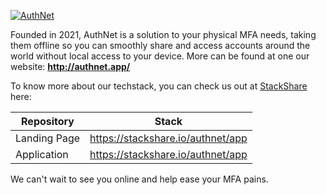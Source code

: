 [![AuthNet](https://user-images.githubusercontent.com/16897508/165670226-186b8491-6823-43a1-96e2-c0765573fc11.png)](http://authnet.app/)

Founded in 2021, AuthNet is a solution to your physical MFA needs, taking them offline so you can smoothly share and access accounts around the world without local access to your device. More can be found at one our website: **http://authnet.app/**

To know more about our techstack, you can check us out at [StackShare](https://stackshare.io/Authnet/) here:

| Repository | Stack |
| ------------- | ------------- |
| Landing Page | https://stackshare.io/authnet/app |
| Application  | https://stackshare.io/authnet/app |

We can't wait to see you online and help ease your MFA pains.
